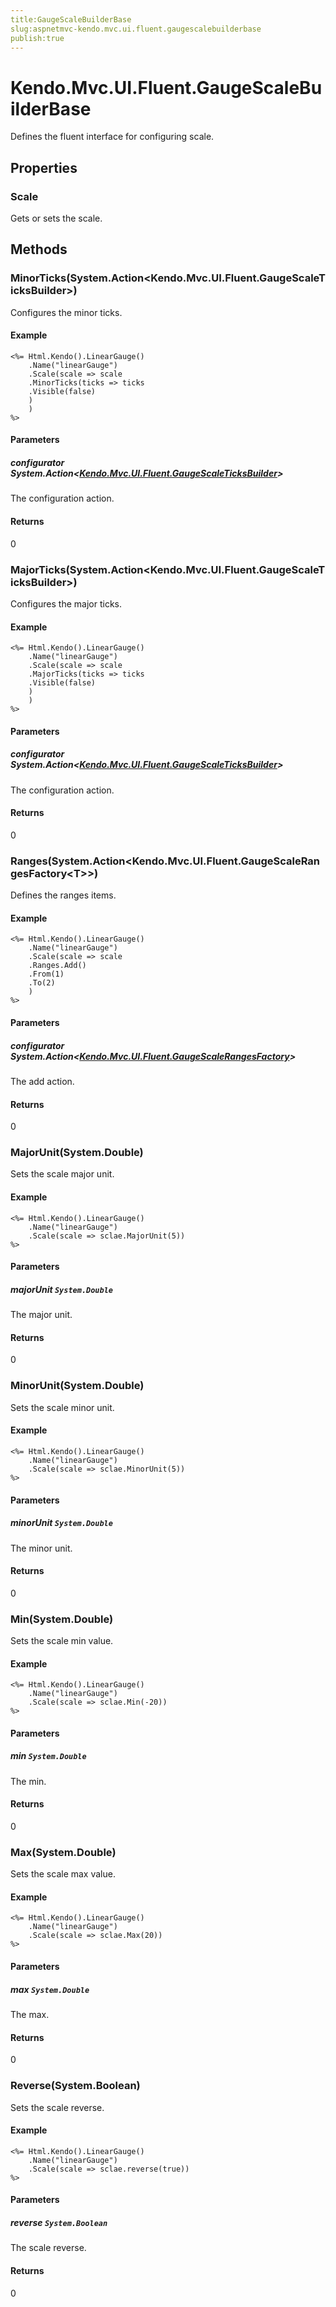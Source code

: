 ```yaml
---
title:GaugeScaleBuilderBase
slug:aspnetmvc-kendo.mvc.ui.fluent.gaugescalebuilderbase
publish:true
---
```


# Kendo.Mvc.UI.Fluent.GaugeScaleBuilderBase
Defines the fluent interface for configuring scale.


## Properties
### Scale
Gets or sets the scale.



## Methods

### MinorTicks(System.Action\<Kendo.Mvc.UI.Fluent.GaugeScaleTicksBuilder\>)
Configures the minor ticks.

#### Example

    <%= Html.Kendo().LinearGauge()
        .Name("linearGauge")
        .Scale(scale => scale
        .MinorTicks(ticks => ticks
        .Visible(false)
        )
        )
    %>
        


#### Parameters

##### configurator System.Action<[Kendo.Mvc.UI.Fluent.GaugeScaleTicksBuilder](/api/wrappers/aspnet-mvc/Kendo.Mvc.UI.Fluent/GaugeScaleTicksBuilder)>
The configuration action.



#### Returns
0


### MajorTicks(System.Action\<Kendo.Mvc.UI.Fluent.GaugeScaleTicksBuilder\>)
Configures the major ticks.

#### Example

    <%= Html.Kendo().LinearGauge()
        .Name("linearGauge")
        .Scale(scale => scale
        .MajorTicks(ticks => ticks
        .Visible(false)
        )
        )
    %>
        


#### Parameters

##### configurator System.Action<[Kendo.Mvc.UI.Fluent.GaugeScaleTicksBuilder](/api/wrappers/aspnet-mvc/Kendo.Mvc.UI.Fluent/GaugeScaleTicksBuilder)>
The configuration action.



#### Returns
0


### Ranges(System.Action\<Kendo.Mvc.UI.Fluent.GaugeScaleRangesFactory\<T\>\>)
Defines the ranges items.

#### Example

    <%= Html.Kendo().LinearGauge()
        .Name("linearGauge")
        .Scale(scale => scale
        .Ranges.Add()
        .From(1)
        .To(2)
        )
    %>
        


#### Parameters

##### configurator System.Action<[Kendo.Mvc.UI.Fluent.GaugeScaleRangesFactory](/api/wrappers/aspnet-mvc/Kendo.Mvc.UI.Fluent/GaugeScaleRangesFactory)<T>>
The add action.



#### Returns
0


### MajorUnit(System.Double)
Sets the scale major unit.

#### Example

    <%= Html.Kendo().LinearGauge()
        .Name("linearGauge")
        .Scale(scale => sclae.MajorUnit(5))
    %>
        


#### Parameters

##### majorUnit `System.Double`
The major unit.



#### Returns
0


### MinorUnit(System.Double)
Sets the scale minor unit.

#### Example

    <%= Html.Kendo().LinearGauge()
        .Name("linearGauge")
        .Scale(scale => sclae.MinorUnit(5))
    %>
        


#### Parameters

##### minorUnit `System.Double`
The minor unit.



#### Returns
0


### Min(System.Double)
Sets the scale min value.

#### Example

    <%= Html.Kendo().LinearGauge()
        .Name("linearGauge")
        .Scale(scale => sclae.Min(-20))
    %>
        


#### Parameters

##### min `System.Double`
The min.



#### Returns
0


### Max(System.Double)
Sets the scale max value.

#### Example

    <%= Html.Kendo().LinearGauge()
        .Name("linearGauge")
        .Scale(scale => sclae.Max(20))
    %>
        


#### Parameters

##### max `System.Double`
The max.



#### Returns
0


### Reverse(System.Boolean)
Sets the scale reverse.

#### Example

    <%= Html.Kendo().LinearGauge()
        .Name("linearGauge")
        .Scale(scale => sclae.reverse(true))
    %>
        


#### Parameters

##### reverse `System.Boolean`
The scale reverse.



#### Returns
0



